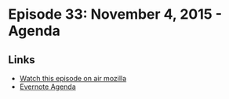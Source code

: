 # Episode 33: November 4, 2015 - Agenda

## Links
* [Watch this episode on air mozilla](https://air.mozilla.org/the-joy-of-coding-33/)
* [Evernote Agenda](https://www.evernote.com/l/AbLJUyw4amlJrL9z722Z_ndz_BndEoLYyHU)
